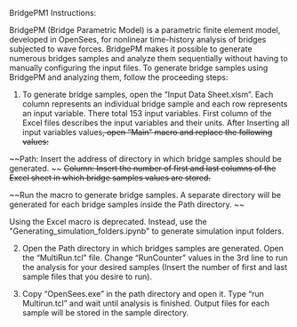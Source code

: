 BridgePM1 Instructions:

BridgePM (Bridge Parametric Model) is a parametric finite element model, developed in OpenSees, for nonlinear time-history analysis of bridges subjected to wave forces. BridgePM makes it possible to generate numerous bridges samples and analyze them sequentially without having to manually configuring the input files. To generate bridge samples using BridgePM and analyzing them, follow the proceeding steps:

1. To generate bridge samples, open the “Input Data Sheet.xlsm”. Each column represents an individual bridge sample and each row represents an input variable. There total 153 input variables. First column of the Excel files describes the input variables and their units. After Inserting all input variables values~~, open “Main” macro and replace the following values:~~

~~Path: Insert the address of directory in which bridge samples should be generated. ~~
~~Column: Insert the number of first and last columns of the Excel sheet in which bridge samples values are stored.~~

~~Run the macro to generate bridge samples. A separate directory will be generated for each bridge samples inside the Path directory. ~~

Using the Excel macro is deprecated. Instead, use the "Generating_simulation_folders.ipynb" to generate simulation input folders.

2. Open the Path directory in which bridges samples are generated. Open the “MultiRun.tcl” file. Change “RunCounter” values in the 3rd line to run the analysis for your desired samples (Insert the number of first and last sample files that you desire to run).

3. Copy “OpenSees.exe” in the path directory and open it. Type “run Multirun.tcl” and wait until analysis is finished. Output files for each sample will be stored in the sample directory.

